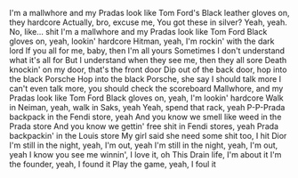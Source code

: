 I'm a mallwhore and my Pradas look like Tom Ford's
Black leather gloves on, they hardcore
Actually, bro, excuse me,
You got these in silver? Yeah, yeah. No, like... shit
I'm a mallwhore and my Pradas look like Tom Ford
Black gloves on, yeah, lookin' hardcore
Hitman, yeah, I'm rockin' with the dark lord
If you all for me, baby, then I'm all yours
Sometimes I don't understand what it's all for
But I understand when they see me, then they all sore
Death knockin' on my door, that's the front door
Dip out of the back door, hop into the black Porsche
Hop into the black Porsche, she say I should talk more
I can't even talk more, you should check the scoreboard
Mallwhore, and my Pradas look like Tom Ford
Black gloves on, yeah, I'm lookin' hardcore
Walk in Neiman, yeah, walk in Saks, yeah
Yeah, spend that rack, yeah
P-P-Prada backpack in the Fendi store, yeah
And you know we smell like weed in the Prada store
And you know we gettin' free shit in Fendi stores, yeah
Prada backpackin' in the Louis store
My girl said she need some shit too, I hit Dior
I'm still in the night, yeah, I'm out, yeah
I'm still in the night, yeah, I'm out, yeah
I know you see me winnin', I love it, oh
This Drain life, I'm about it
I'm the founder, yeah, I found it
Play the game, yeah, I foul it
